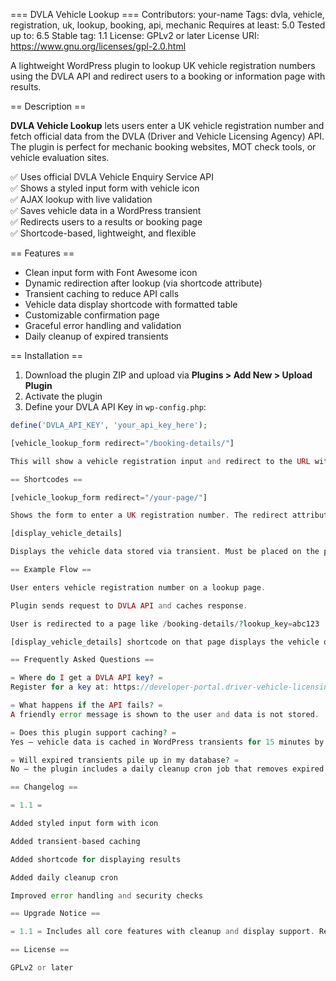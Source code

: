 === DVLA Vehicle Lookup ===
Contributors: your-name
Tags: dvla, vehicle, registration, uk, lookup, booking, api, mechanic
Requires at least: 5.0
Tested up to: 6.5
Stable tag: 1.1
License: GPLv2 or later
License URI: https://www.gnu.org/licenses/gpl-2.0.html

A lightweight WordPress plugin to lookup UK vehicle registration numbers using the DVLA API and redirect users to a booking or information page with results.

== Description ==

**DVLA Vehicle Lookup** lets users enter a UK vehicle registration number and fetch official data from the DVLA (Driver and Vehicle Licensing Agency) API. The plugin is perfect for mechanic booking websites, MOT check tools, or vehicle evaluation sites.

✅ Uses official DVLA Vehicle Enquiry Service API  
✅ Shows a styled input form with vehicle icon  
✅ AJAX lookup with live validation  
✅ Saves vehicle data in a WordPress transient  
✅ Redirects users to a results or booking page  
✅ Shortcode-based, lightweight, and flexible

== Features ==

- Clean input form with Font Awesome icon
- Dynamic redirection after lookup (via shortcode attribute)
- Transient caching to reduce API calls
- Vehicle data display shortcode with formatted table
- Customizable confirmation page
- Graceful error handling and validation
- Daily cleanup of expired transients

== Installation ==

1. Download the plugin ZIP and upload via **Plugins > Add New > Upload Plugin**
2. Activate the plugin
3. Define your DVLA API Key in `wp-config.php`:

```php
define('DVLA_API_KEY', 'your_api_key_here');

[vehicle_lookup_form redirect="/booking-details/"]

This will show a vehicle registration input and redirect to the URL with ?lookup_key=... after lookup.

== Shortcodes ==

[vehicle_lookup_form redirect="/your-page/"]

Shows the form to enter a UK registration number. The redirect attribute specifies where to go after a successful lookup.

[display_vehicle_details]

Displays the vehicle data stored via transient. Must be placed on the page defined in redirect.

== Example Flow ==

User enters vehicle registration number on a lookup page.

Plugin sends request to DVLA API and caches response.

User is redirected to a page like /booking-details/?lookup_key=abc123

[display_vehicle_details] shortcode on that page displays the vehicle data.

== Frequently Asked Questions ==

= Where do I get a DVLA API key? =
Register for a key at: https://developer-portal.driver-vehicle-licensing.api.gov.uk/apis/vehicle-enquiry-service

= What happens if the API fails? =
A friendly error message is shown to the user and data is not stored.

= Does this plugin support caching? =
Yes — vehicle data is cached in WordPress transients for 15 minutes by default.

= Will expired transients pile up in my database? =
No — the plugin includes a daily cleanup cron job that removes expired transients starting with vehicle_lookup_.

== Changelog ==

= 1.1 =

Added styled input form with icon

Added transient-based caching

Added shortcode for displaying results

Added daily cleanup cron

Improved error handling and security checks

== Upgrade Notice ==

= 1.1 = Includes all core features with cleanup and display support. Recommended update.

== License ==

GPLv2 or later